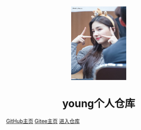 <p align="center">
<img src="README.assets/index.jpeg" width="150" height="200"/>
</p>
<h1 align="center">young个人仓库</h1>

[GitHub主页](https://https://github.com/YoungAG007)    [Gitee主页](https://https://gitee.com/youngag007)   [进入仓库](#kiki) 

